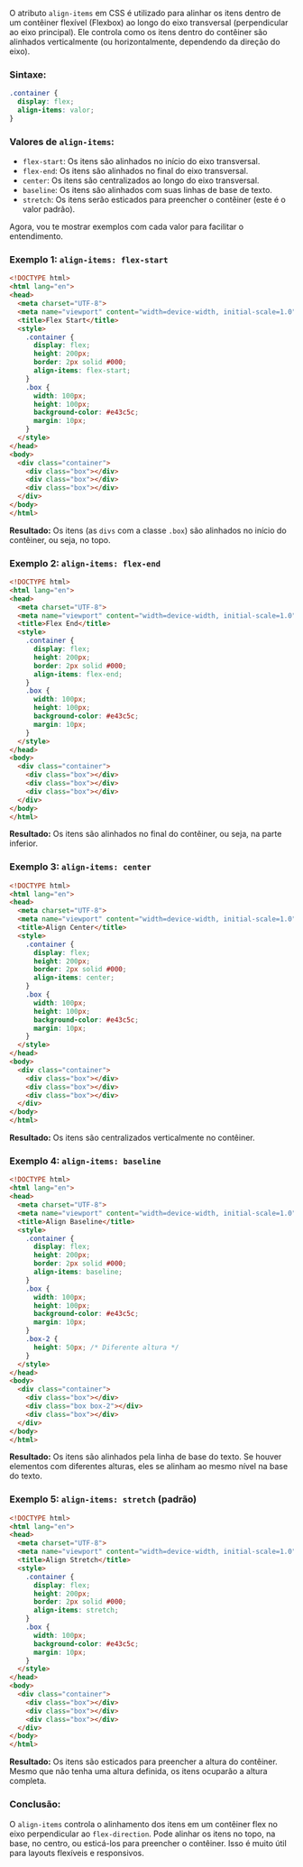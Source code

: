 O atributo `align-items` em CSS é utilizado para alinhar os itens dentro de um contêiner flexível (Flexbox) ao longo do eixo transversal (perpendicular ao eixo principal). Ele controla como os itens dentro do contêiner são alinhados verticalmente (ou horizontalmente, dependendo da direção do eixo).

### Sintaxe:

```css
.container {
  display: flex;
  align-items: valor;
}
```

### Valores de `align-items`:

- `flex-start`: Os itens são alinhados no início do eixo transversal.
- `flex-end`: Os itens são alinhados no final do eixo transversal.
- `center`: Os itens são centralizados ao longo do eixo transversal.
- `baseline`: Os itens são alinhados com suas linhas de base de texto.
- `stretch`: Os itens serão esticados para preencher o contêiner (este é o valor padrão).

Agora, vou te mostrar exemplos com cada valor para facilitar o entendimento.

### Exemplo 1: `align-items: flex-start`

```html
<!DOCTYPE html>
<html lang="en">
<head>
  <meta charset="UTF-8">
  <meta name="viewport" content="width=device-width, initial-scale=1.0">
  <title>Flex Start</title>
  <style>
    .container {
      display: flex;
      height: 200px;
      border: 2px solid #000;
      align-items: flex-start;
    }
    .box {
      width: 100px;
      height: 100px;
      background-color: #e43c5c;
      margin: 10px;
    }
  </style>
</head>
<body>
  <div class="container">
    <div class="box"></div>
    <div class="box"></div>
    <div class="box"></div>
  </div>
</body>
</html>
```
**Resultado:** Os itens (as `divs` com a classe `.box`) são alinhados no início do contêiner, ou seja, no topo.

### Exemplo 2: `align-items: flex-end`

```html
<!DOCTYPE html>
<html lang="en">
<head>
  <meta charset="UTF-8">
  <meta name="viewport" content="width=device-width, initial-scale=1.0">
  <title>Flex End</title>
  <style>
    .container {
      display: flex;
      height: 200px;
      border: 2px solid #000;
      align-items: flex-end;
    }
    .box {
      width: 100px;
      height: 100px;
      background-color: #e43c5c;
      margin: 10px;
    }
  </style>
</head>
<body>
  <div class="container">
    <div class="box"></div>
    <div class="box"></div>
    <div class="box"></div>
  </div>
</body>
</html>
```
**Resultado:** Os itens são alinhados no final do contêiner, ou seja, na parte inferior.

### Exemplo 3: `align-items: center`

```html
<!DOCTYPE html>
<html lang="en">
<head>
  <meta charset="UTF-8">
  <meta name="viewport" content="width=device-width, initial-scale=1.0">
  <title>Align Center</title>
  <style>
    .container {
      display: flex;
      height: 200px;
      border: 2px solid #000;
      align-items: center;
    }
    .box {
      width: 100px;
      height: 100px;
      background-color: #e43c5c;
      margin: 10px;
    }
  </style>
</head>
<body>
  <div class="container">
    <div class="box"></div>
    <div class="box"></div>
    <div class="box"></div>
  </div>
</body>
</html>
```
**Resultado:** Os itens são centralizados verticalmente no contêiner.

### Exemplo 4: `align-items: baseline`

```html
<!DOCTYPE html>
<html lang="en">
<head>
  <meta charset="UTF-8">
  <meta name="viewport" content="width=device-width, initial-scale=1.0">
  <title>Align Baseline</title>
  <style>
    .container {
      display: flex;
      height: 200px;
      border: 2px solid #000;
      align-items: baseline;
    }
    .box {
      width: 100px;
      height: 100px;
      background-color: #e43c5c;
      margin: 10px;
    }
    .box-2 {
      height: 50px; /* Diferente altura */
    }
  </style>
</head>
<body>
  <div class="container">
    <div class="box"></div>
    <div class="box box-2"></div>
    <div class="box"></div>
  </div>
</body>
</html>
```
**Resultado:** Os itens são alinhados pela linha de base do texto. Se houver elementos com diferentes alturas, eles se alinham ao mesmo nível na base do texto.

### Exemplo 5: `align-items: stretch` (padrão)

```html
<!DOCTYPE html>
<html lang="en">
<head>
  <meta charset="UTF-8">
  <meta name="viewport" content="width=device-width, initial-scale=1.0">
  <title>Align Stretch</title>
  <style>
    .container {
      display: flex;
      height: 200px;
      border: 2px solid #000;
      align-items: stretch;
    }
    .box {
      width: 100px;
      background-color: #e43c5c;
      margin: 10px;
    }
  </style>
</head>
<body>
  <div class="container">
    <div class="box"></div>
    <div class="box"></div>
    <div class="box"></div>
  </div>
</body>
</html>
```
**Resultado:** Os itens são esticados para preencher a altura do contêiner. Mesmo que não tenha uma altura definida, os itens ocuparão a altura completa.

### Conclusão:
O `align-items` controla o alinhamento dos itens em um contêiner flex no eixo perpendicular ao `flex-direction`. Pode alinhar os itens no topo, na base, no centro, ou esticá-los para preencher o contêiner. Isso é muito útil para layouts flexíveis e responsivos.